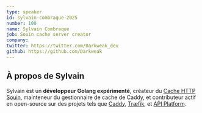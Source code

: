 ```yaml
---
type: speaker
id: sylvain-combraque-2025
number: 100
name: Sylvain Combraque
job: Souin cache server creator
company: 
twitter: https://twitter.com/Darkweak_dev
github: https://github.com/Darkweak
---
```


## À propos de Sylvain

Sylvain est un **développeur Golang expérimenté**, créateur du [Cache HTTP Souin](https://github.com/darkweak/souin), mainteneur du gestionnaire de cache de Caddy, et contributeur actif en open-source sur des projets tels que [Caddy](https://github.com/caddyserver), [Træfik](https://github.com/traefik), et [API Platform](https://github.com/api-platform).
